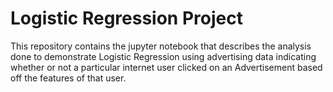 # Logistic Regression Project
This repository contains the jupyter notebook that describes the analysis done to demonstrate Logistic Regression using advertising data indicating whether or not a particular internet user clicked on an Advertisement based off the features of that user.
